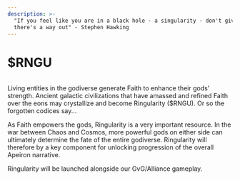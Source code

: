 ```yaml
---
description: >-
  "If you feel like you are in a black hole - a singularity - don't give up:
  there's a way out" - Stephen Hawking
---
```


# $RNGU

<figure><img src="https://lh7-us.googleusercontent.com/3SNnf6jS1HDlb-hpddBPlOj-UHCGGpDRmL53MBy-P0-wRnFDPXHu3UV4pXluqdUpm7Nfz8BkuttgzjjC27zODaauu2fm9XrlY_ayhaWk1A2SaJXfqmhM7xKHK1yMyR4oeMOeQhautst9QZEM--y9raYsBg=s2048" alt=""><figcaption></figcaption></figure>

Living entities in the godiverse generate Faith to enhance their gods' strength. Ancient galactic civilizations that have amassed and refined Faith over the eons may crystallize and become Ringularity ($RNGU). Or so the forgotten codices say...

As Faith empowers the gods, Ringularity is a very important resource. In the war between Chaos and Cosmos, more powerful gods on either side can ultimately determine the fate of the entire godiverse. Ringularity will therefore by a key component for unlocking progression of the overall Apeiron narrative.&#x20;

Ringularity will be launched alongside our GvG/Alliance gameplay.&#x20;
